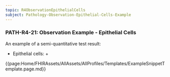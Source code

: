 ```yaml
---
topic: R4ObservationEpithelialCells
subject: Pathology-Observation-Epithelial-Cells-Example
---
```

### PATH-R4-21: Observation Example - Epithelial Cells
An example of a semi-quantitative test result:
* Epithelial cells: +

{{page:Home/FHIRAssets/AllAssets/AllProfiles/Templates/ExampleSnippetTemplate.page.md}}